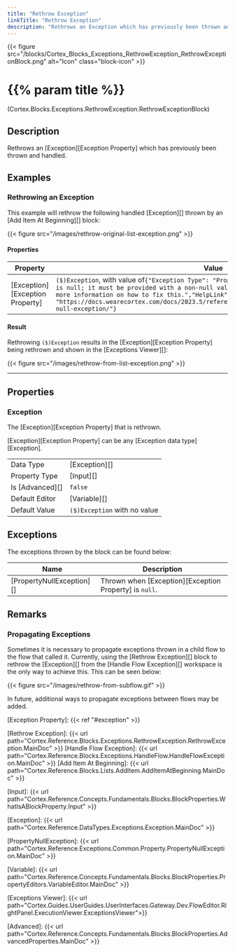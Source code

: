 ```yaml
---
title: "Rethrow Exception"
linkTitle: "Rethrow Exception"
description: "Rethrows an Exception which has previously been thrown and handled."
---
```


{{< figure src="/blocks/Cortex_Blocks_Exceptions_RethrowException_RethrowExceptionBlock.png" alt="Icon" class="block-icon" >}}

# {{% param title %}}

<p class="namespace">(Cortex.Blocks.Exceptions.RethrowException.RethrowExceptionBlock)</p>

## Description

Rethrows an [Exception][Exception Property] which has previously been thrown and handled.

## Examples

### Rethrowing an Exception

This example will rethrow the following handled [Exception][] thrown by an [Add Item At Beginning][] block:

{{< figure src="/images/rethrow-original-list-exception.png" >}}

#### Properties

| Property           | Value                     | Notes                                    |
|--------------------|---------------------------|------------------------------------------|
| [Exception][Exception Property] | `($)Exception`, with value of`{"Exception Type": "PropertyNullException","Message": "'List' is null; it must be provided with a non-null value.\r\nPlease click the HelpLink for more information on how to fix this.","HelpLink": "https://docs.wearecortex.com/docs/2023.5/reference/exceptions/common/property/property-null-exception/"}` | `($)Exception` is a variable of type [PropertyNullException][] |

#### Result

Rethrowing `($)Exception` results in the [Exception][Exception Property] being rethrown and shown in the [Exceptions Viewer][]:

{{< figure src="/images/rethrow-from-list-exception.png" >}}

***

## Properties

### Exception

The [Exception][Exception Property] that is rethrown.

[Exception][Exception Property] can be any [Exception data type][Exception].

| | |
|--------------------|---------------------------|
| Data Type | [Exception][] |
| Property Type | [Input][] |
| Is [Advanced][] | `false` |
| Default Editor | [Variable][] |
| Default Value | `($)Exception` with no value |

## Exceptions

The exceptions thrown by the block can be found below:

| Name     | Description |
|----------|----------|
| [PropertyNullException][] | Thrown when [Exception][Exception Property] is `null`. |

## Remarks

### Propagating Exceptions

Sometimes it is necessary to propagate exceptions thrown in a child flow to the flow that called it. Currently, using the [Rethrow Exception][] block to rethrow the [Exception][] from the [Handle Flow Exception][] workspace is the only way to achieve this. This can be seen below:

{{< figure src="/images/rethrow-from-subflow.gif" >}}

In future, additional ways to propagate exceptions between flows may be added.

[Exception Property]: {{< ref "#exception" >}}

[Rethrow Exception]: {{< url path="Cortex.Reference.Blocks.Exceptions.RethrowException.RethrowException.MainDoc" >}}
[Handle Flow Exception]: {{< url path="Cortex.Reference.Blocks.Exceptions.HandleFlow.HandleFlowException.MainDoc" >}}
[Add Item At Beginning]: {{< url path="Cortex.Reference.Blocks.Lists.AddItem.AddItemAtBeginning.MainDoc" >}}

[Input]: {{< url path="Cortex.Reference.Concepts.Fundamentals.Blocks.BlockProperties.WhatIsABlockProperty.Input" >}}

[Exception]: {{< url path="Cortex.Reference.DataTypes.Exceptions.Exception.MainDoc" >}}

[PropertyNullException]: {{< url path="Cortex.Reference.Exceptions.Common.Property.PropertyNullException.MainDoc" >}}

[Variable]: {{< url path="Cortex.Reference.Concepts.Fundamentals.Blocks.BlockProperties.PropertyEditors.VariableEditor.MainDoc" >}}

[Exceptions Viewer]: {{< url path="Cortex.Guides.UserGuides.UserInterfaces.Gateway.Dev.FlowEditor.RightPanel.ExecutionViewer.ExceptionsViewer">}}

[Advanced]: {{< url path="Cortex.Reference.Concepts.Fundamentals.Blocks.BlockProperties.AdvancedProperties.MainDoc" >}}